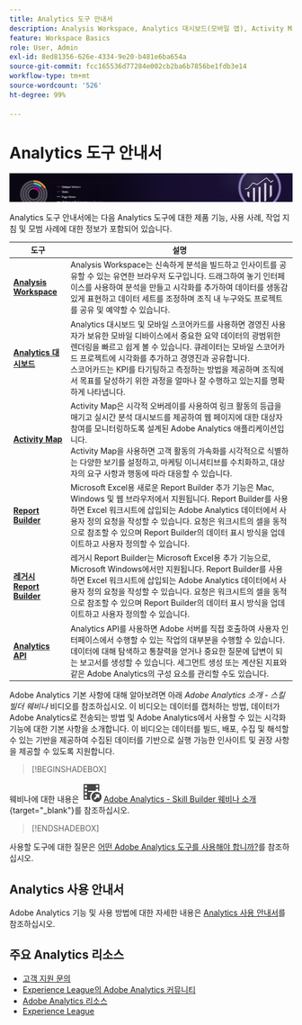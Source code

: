 ```yaml
---
title: Analytics 도구 안내서
description: Analysis Workspace, Analytics 대시보드(모바일 앱), Activity Map 및 Report Builder에 대한 제품 설명서 및 자체 도움말입니다.
feature: Workspace Basics
role: User, Admin
exl-id: 8ed81356-626e-4334-9e20-b481e6ba654a
source-git-commit: fcc165536d77284e002cb2ba6b7856be1fdb3e14
workflow-type: tm+mt
source-wordcount: '526'
ht-degree: 99%

---
```


# Analytics 도구 안내서

![Banner](../../assets/doc_banner_analyze.png)

Analytics 도구 안내서에는 다음 Analytics 도구에 대한 제품 기능, 사용 사례, 작업 지침 및 모범 사례에 대한 정보가 포함되어 있습니다.

| 도구 | 설명 |
|-----------|----------------|
| **[Analysis Workspace](/help/analyze/analysis-workspace/home.md)** | Analysis Workspace는 신속하게 분석을 빌드하고 인사이트를 공유할 수 있는 유연한 브라우저 도구입니다. 드래그하여 놓기 인터페이스를 사용하여 분석을 만들고 시각화를 추가하여 데이터를 생동감 있게 표현하고 데이터 세트를 조정하며 조직 내 누구와도 프로젝트를 공유 및 예약할 수 있습니다. |
| **[Analytics 대시보드](/help/analyze/mobile-app/home.md)** | Analytics 대시보드 및 모바일 스코어카드를 사용하면 경영진 사용자가 보유한 모바일 디바이스에서 중요한 요약 데이터의 광범위한 렌더링을 빠르고 쉽게 볼 수 있습니다. 큐레이터는 모바일 스코어카드 프로젝트에 시각화를 추가하고 경영진과 공유합니다. <br>스코어카드는 KPI를 타기팅하고 측정하는 방법을 제공하며 조직에서 목표를 달성하기 위한 과정을 얼마나 잘 수행하고 있는지를 명확하게 나타냅니다. |
| **[Activity Map](/help/analyze/activity-map/overview.md)** | Activity Map은 시각적 오버레이를 사용하여 링크 활동의 등급을 매기고 실시간 분석 대시보드를 제공하여 웹 페이지에 대한 대상자 참여를 모니터링하도록 설계된 Adobe Analytics 애플리케이션입니다. <br>Activity Map을 사용하면 고객 활동의 가속화를 시각적으로 식별하는 다양한 보기를 설정하고, 마케팅 이니셔티브를 수치화하고, 대상자의 요구 사항과 행동에 따라 대응할 수 있습니다. |
| **[Report Builder](/help/analyze/report-builder/rb-overview.md)** | Microsoft Excel용 새로운 Report Builder 추가 기능은 Mac, Windows 및 웹 브라우저에서 지원됩니다. Report Builder를 사용하면 Excel 워크시트에 삽입되는 Adobe Analytics 데이터에서 사용자 정의 요청을 작성할 수 있습니다. 요청은 워크시트의 셀을 동적으로 참조할 수 있으며 Report Builder의 데이터 표시 방식을 업데이트하고 사용자 정의할 수 있습니다. |
| **[레거시 Report Builder](/help/analyze/legacy-report-builder/home.md)** | 레거시 Report Builder는 Microsoft Excel용 추가 기능으로, Microsoft Windows에서만 지원됩니다. Report Builder를 사용하면 Excel 워크시트에 삽입되는 Adobe Analytics 데이터에서 사용자 정의 요청을 작성할 수 있습니다. 요청은 워크시트의 셀을 동적으로 참조할 수 있으며 Report Builder의 데이터 표시 방식을 업데이트하고 사용자 정의할 수 있습니다. |
| **[Analytics API](https://developer.adobe.com/analytics-apis/docs/2.0/)** | Analytics API를 사용하면 Adobe 서버를 직접 호출하여 사용자 인터페이스에서 수행할 수 있는 작업의 대부분을 수행할 수 있습니다. 데이터에 대해 탐색하고 통찰력을 얻거나 중요한 질문에 답변이 되는 보고서를 생성할 수 있습니다. 세그먼트 생성 또는 계산된 지표와 같은 Adobe Analytics의 구성 요소를 관리할 수도 있습니다. |

Adobe Analytics 기본 사항에 대해 알아보려면 아래 *Adobe Analytics 소개 - 스킬 빌더 웨비나* 비디오를 참조하십시오. 이 비디오는 데이터를 캡처하는 방법, 데이터가 Adobe Analytics로 전송되는 방법 및 Adobe Analytics에서 사용할 수 있는 시각화 기능에 대한 기본 사항을 소개합니다. 이 비디오는 데이터를 빌드, 배포, 수집 및 해석할 수 있는 기반을 제공하여 수집된 데이터를 기반으로 실행 가능한 인사이트 및 권장 사항을 제공할 수 있도록 지원합니다.


>[!BEGINSHADEBOX]

웨비나에 대한 내용은 ![VideoCheckedOut](/help/assets/icons/VideoCheckedOut.svg) [Adobe Analytics - Skill Builder 웨비나 소개](https://video.tv.adobe.com/v/27429/?quality=12&learn=on){target="_blank"}를 참조하십시오.

>[!ENDSHADEBOX]

사용할 도구에 대한 질문은 [어떤 Adobe Analytics 도구를 사용해야 합니까?](/help/analyze/get-started/which-analytics-tool.md)를 참조하십시오.

## Analytics 사용 안내서

Adobe Analytics 기능 및 사용 방법에 대한 자세한 내용은 [Analytics 사용 안내서](https://experienceleague.adobe.com/docs/analytics.html)를 참조하십시오.

## 주요 Analytics 리소스

* [고객 지원 문의](https://experienceleague.adobe.com/?support-solution=Analytics#support)
* [Experience League의 Adobe Analytics 커뮤니티](https://experienceleaguecommunities.adobe.com/t5/adobe-analytics/ct-p/adobe-analytics-community)
* [Adobe Analytics 리소스](https://experienceleaguecommunities.adobe.com/t5/adobe-analytics-discussions/adobe-analytics-resources/m-p/276666)
* [Experience League](https://landing.adobe.com/experience-league/)

